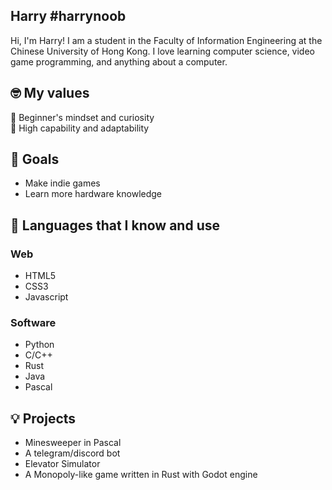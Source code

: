 ## Harry #harrynoob
Hi, I'm Harry! I am a student in the Faculty of Information Engineering at the Chinese University of Hong Kong. I love learning computer science, video game programming, and anything about a computer.

## 🤓 My values
🍏 Beginner's mindset and curiosity<br>
💨 High capability and adaptability<br>

## 🌱 Goals
- Make indie games
- Learn more hardware knowledge

## 🧠 Languages that I know and use
### Web
- HTML5
- CSS3
- Javascript
### Software
- Python
- C/C++
- Rust
- Java
- Pascal

## 💡 Projects
- Minesweeper in Pascal
- A telegram/discord bot
- Elevator Simulator
- A Monopoly-like game written in Rust with Godot engine

<!--
## 🔗 Get in touch
- Personal site: 
- Dev.to: 
- StackOverflow: 



- 🔭 I’m currently working on ...
- 🌱 I’m currently learning ...
- 👯 I’m looking to collaborate on ...
- 🤔 I’m looking for help with ...
- 💬 Ask me about ...
- 📫 How to reach me: ...
- 😄 Pronouns: ...
- ⚡ Fun fact: ...
-->
